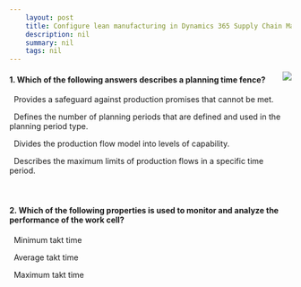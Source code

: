 ```yaml
---
    layout: post
    title: Configure lean manufacturing in Dynamics 365 Supply Chain Management  
    description: nil
    summary: nil
    tags: nil
---
```



 <a target="_blank" href="https://docs.microsoft.com/en-us/learn/modules/configure-lean-manufacturing-dyn365-supply-chain-mgmt/6-quiz/"><i class="fas fa-external-link-alt"></i> </a>
 <img align="right" src="https://docs.microsoft.com/en-us/learn/achievements/configure-lean-manufacturing-in-microsoft-dynamics-365-for-finance-and-operations.svg">
####  1. Which of the following answers describes a planning time fence?


<i class='far fa-square'></i> &nbsp;&nbsp;Provides a safeguard against production promises that cannot be met.

<i class='fas fa-check-square' style='color: Dodgerblue;'></i> &nbsp;&nbsp;Defines the number of planning periods that are defined and used in the planning period type.

<i class='far fa-square'></i> &nbsp;&nbsp;Divides the production flow model into levels of capability.

<i class='far fa-square'></i> &nbsp;&nbsp;Describes the maximum limits of production flows in a specific time period.
<br />
<br />
<br />

####  2. Which of the following properties is used to monitor and analyze the performance of the work cell?


<i class='far fa-square'></i> &nbsp;&nbsp;Minimum takt time

<i class='fas fa-check-square' style='color: Dodgerblue;'></i> &nbsp;&nbsp;Average takt time

<i class='far fa-square'></i> &nbsp;&nbsp;Maximum takt time
<br />
<br />
<br />

